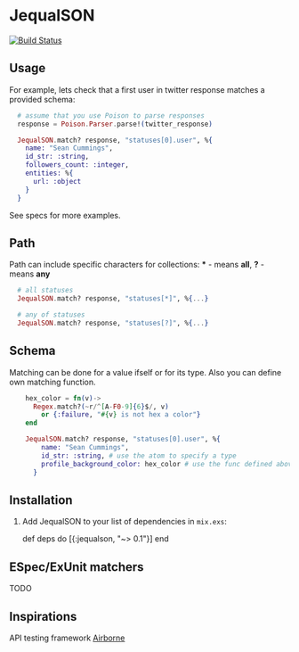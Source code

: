 # JequalSON
[![Build Status](https://travis-ci.org/dm1try/jequalson.svg)](https://travis-ci.org/dm1try/jequalson)
## Usage
For example, lets check that a first user in twitter response matches a provided schema:
```elixir
  # assume that you use Poison to parse responses
  response = Poison.Parser.parse!(twitter_response)

  JequalSON.match? response, "statuses[0].user", %{
    name: "Sean Cummings",
    id_str: :string,
    followers_count: :integer,
    entities: %{
      url: :object
    }
  }
```
See specs for more examples.

## Path
Path can include specific characters for collections:
 __*__ - means **all**,
 __?__ - means **any**

```elixir
  # all statuses
  JequalSON.match? response, "statuses[*]", %{...}

  # any of statuses
  JequalSON.match? response, "statuses[?]", %{...}
```

## Schema
Matching can be done for a value ifself or for its type. Also you can define own matching function.
```elixir
    hex_color = fn(v)->
      Regex.match?(~r/^[A-F0-9]{6}$/, v)
        or {:failure, "#{v} is not hex a color"}
    end

    JequalSON.match? response, "statuses[0].user", %{
        name: "Sean Cummings",
        id_str: :string, # use the atom to specify a type
        profile_background_color: hex_color # use the func defined above
      }
```

## Installation
  1. Add JequalSON to your list of dependencies in `mix.exs`:

        def deps do
          [{:jequalson, "~> 0.1"}]
        end

## ESpec/ExUnit matchers

  TODO

## Inspirations

API testing framework [Airborne](https://github.com/brooklynDev/airborne)